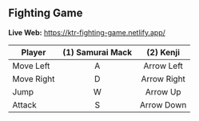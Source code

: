 <h2>Fighting Game</h2>

**Live Web:** https://ktr-fighting-game.netlify.app/

| Player     | (1) Samurai Mack |  (2) Kenji  |
| ---------- | :--------------: | :---------: |
| Move Left  |        A         | Arrow Left  |
| Move Right |        D         | Arrow Right |
| Jump       |        W         |  Arrow Up   |
| Attack     |        S         | Arrow Down  |
